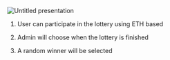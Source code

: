 
![Untitled presentation](https://github.com/ved-et9/Decentalized_Lottery/assets/98445270/7a91fc19-5fa9-4ca9-baf8-601ff0f3116a)


1. User can participate in the lottery using ETH based

2. Admin will choose when the lottery is finished

3. A random winner will be selected

